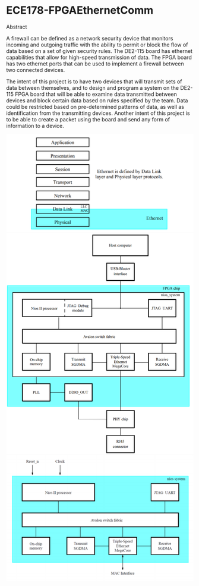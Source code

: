 # ECE178-FPGAEthernetComm

Abstract

A firewall can be defined as a network security device that monitors incoming and outgoing traffic with the ability to permit or block the flow of data based on a set of given security rules. The DE2-115 board has ethernet capabilities that allow for high-speed transmission of data. The FPGA board has two ethernet ports that can be used to implement a firewall between two connected devices.

The intent of this project is to have two devices that will transmit sets of data between themselves, and to design and program a system on the DE2-115 FPGA board that will be able to examine data transmitted between devices and block certain data based on rules specified by the team. Data could be restricted based on pre-determined patterns of data, as well as identification from the transmitting devices. Another intent of this project is to be able to create a packet using the board and send any form of information to a device.

![OSI Model Image](https://github.com/vincetrien-ngo/ECE178-FPGAEthernetComm/blob/master/img/osimodel.PNG)
![OSI Model Image](https://github.com/vincetrien-ngo/ECE178-FPGAEthernetComm/blob/master/img/blockdiagram.PNG)
![OSI Model Image](https://github.com/vincetrien-ngo/ECE178-FPGAEthernetComm/blob/master/img/qsysblock.PNG)